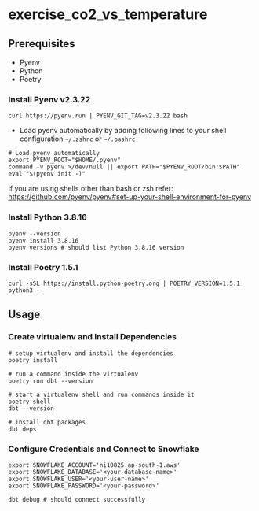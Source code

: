 # exercise_co2_vs_temperature

## Prerequisites

- Pyenv
- Python
- Poetry

### Install Pyenv v2.3.22

```shell
curl https://pyenv.run | PYENV_GIT_TAG=v2.3.22 bash
```

- Load pyenv automatically by adding following lines to your shell configuration `~/.zshrc` or `~/.bashrc`

```shell
# Load pyenv automatically
export PYENV_ROOT="$HOME/.pyenv"
command -v pyenv >/dev/null || export PATH="$PYENV_ROOT/bin:$PATH"
eval "$(pyenv init -)"
```

If you are using shells other than bash or zsh refer: https://github.com/pyenv/pyenv#set-up-your-shell-environment-for-pyenv

### Install Python 3.8.16

```shell
pyenv --version
pyenv install 3.8.16
pyenv versions # should list Python 3.8.16 version
```

### Install Poetry 1.5.1

```shell
curl -sSL https://install.python-poetry.org | POETRY_VERSION=1.5.1 python3 -
```

## Usage

### Create virtualenv and Install Dependencies

```shell
# setup virtualenv and install the dependencies
poetry install

# run a command inside the virtualenv
poetry run dbt --version

# start a virtualenv shell and run commands inside it
poetry shell
dbt --version

# install dbt packages
dbt deps
```

### Configure Credentials and Connect to Snowflake

```shell
export SNOWFLAKE_ACCOUNT='ni10825.ap-south-1.aws'
export SNOWFLAKE_DATABASE='<your-database-name>'
export SNOWFLAKE_USER='<your-user-name>'
export SNOWFLAKE_PASSWORD='<your-password>'

dbt debug # should connect successfully
```
